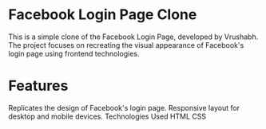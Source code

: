 <h1>Facebook Login Page Clone</h1>
This is a simple clone of the Facebook Login Page, developed by Vrushabh. The project focuses on recreating the visual appearance of Facebook's login page using frontend technologies.

<h1>Features</h1>
Replicates the design of Facebook's login page.
Responsive layout for desktop and mobile devices.
Technologies Used
HTML
CSS
